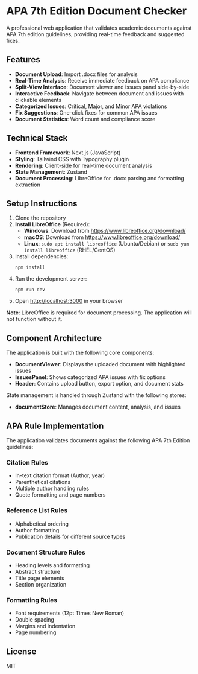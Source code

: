 # APA 7th Edition Document Checker

A professional web application that validates academic documents against APA 7th edition guidelines, providing real-time feedback and suggested fixes.

## Features

- **Document Upload**: Import .docx files for analysis
- **Real-Time Analysis**: Receive immediate feedback on APA compliance
- **Split-View Interface**: Document viewer and issues panel side-by-side
- **Interactive Feedback**: Navigate between document and issues with clickable elements
- **Categorized Issues**: Critical, Major, and Minor APA violations
- **Fix Suggestions**: One-click fixes for common APA issues
- **Document Statistics**: Word count and compliance score

## Technical Stack

- **Frontend Framework**: Next.js (JavaScript)
- **Styling**: Tailwind CSS with Typography plugin
- **Rendering**: Client-side for real-time document analysis
- **State Management**: Zustand
- **Document Processing**: LibreOffice for .docx parsing and formatting extraction

## Setup Instructions

1. Clone the repository
2. **Install LibreOffice** (Required):
   - **Windows**: Download from https://www.libreoffice.org/download/
   - **macOS**: Download from https://www.libreoffice.org/download/
   - **Linux**: `sudo apt install libreoffice` (Ubuntu/Debian) or `sudo yum install libreoffice` (RHEL/CentOS)
3. Install dependencies:
   ```
   npm install
   ```
4. Run the development server:
   ```
   npm run dev
   ```
5. Open [http://localhost:3000](http://localhost:3000) in your browser

**Note**: LibreOffice is required for document processing. The application will not function without it.

## Component Architecture

The application is built with the following core components:

- **DocumentViewer**: Displays the uploaded document with highlighted issues
- **IssuesPanel**: Shows categorized APA issues with fix options
- **Header**: Contains upload button, export option, and document stats

State management is handled through Zustand with the following stores:
- **documentStore**: Manages document content, analysis, and issues

## APA Rule Implementation

The application validates documents against the following APA 7th Edition guidelines:

### Citation Rules
- In-text citation format (Author, year)
- Parenthetical citations
- Multiple author handling rules
- Quote formatting and page numbers

### Reference List Rules
- Alphabetical ordering
- Author formatting
- Publication details for different source types

### Document Structure Rules
- Heading levels and formatting
- Abstract structure
- Title page elements
- Section organization

### Formatting Rules
- Font requirements (12pt Times New Roman)
- Double spacing
- Margins and indentation
- Page numbering

## License

MIT